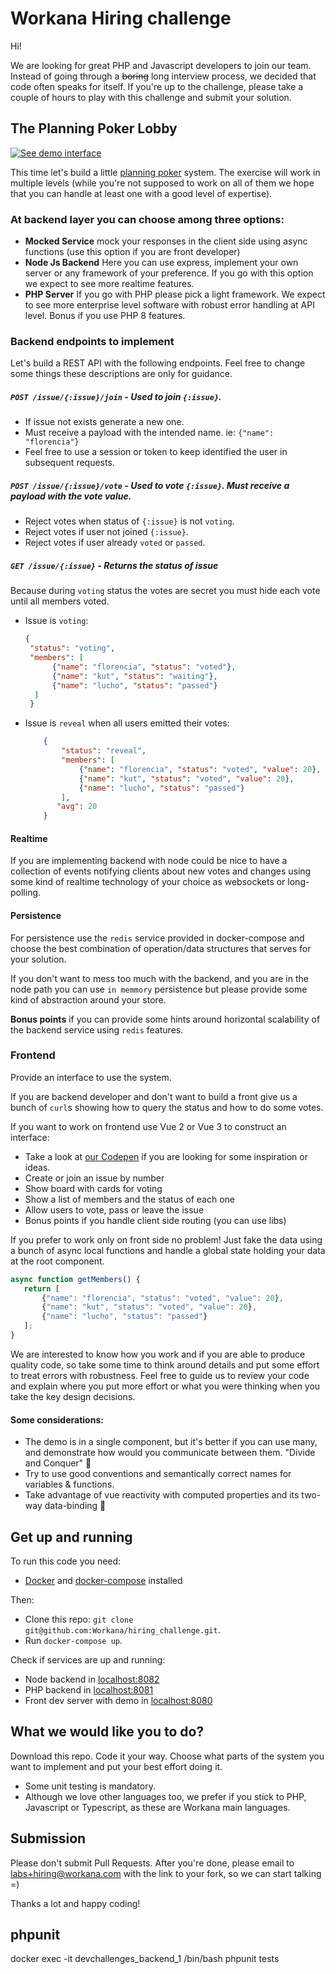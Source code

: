 # Workana Hiring challenge

Hi!

We are looking for great PHP and Javascript developers to join our team. 
Instead of going through a ~~boring~~ long interview process, we decided that code often speaks for itself. 
If you're up to the challenge, please take a couple of hours to play with this challenge and submit your solution.

## The Planning Poker Lobby

[![See demo interface](https://user-images.githubusercontent.com/281727/100144788-13509980-2e76-11eb-8ae4-264f94928225.png)](https://codepen.io/emilioastarita/pen/NWRKWwv)

This time let's build a little [planning poker](https://en.wikipedia.org/wiki/Planning_poker) system. The exercise 
will work in multiple levels (while you're 
not supposed to work on all of them we hope that you can handle at least one with a good level of expertise).

### At backend layer you can choose among three options:

- **Mocked Service** mock your responses in the client side using async functions (use this option if you are front developer)
- **Node Js Backend** Here you can use express, implement your own server or any framework of your preference. If you go with this option 
we expect to see more realtime features.
- **PHP Server**  If you go with PHP please pick a light framework. We expect to see more enterprise level software with robust error handling at API level. 
Bonus if you use PHP 8 features.


### Backend endpoints to implement

Let's build a REST API with the following endpoints. Feel free to change some things these 
descriptions are only for guidance. 

##### `POST /issue/{:issue}/join` - Used to join `{:issue}`. 
   - If issue not exists generate a new one.
   - Must receive a payload with the intended name. ie: `{"name": "florencia"}`
   - Feel free to use a session or token to keep identified the user in subsequent requests.
 
##### `POST /issue/{:issue}/vote` - Used to vote `{:issue}`. Must receive a payload with the vote value.
   - Reject votes when status of `{:issue}` is not `voting`. 
   - Reject votes if user not joined `{:issue}`. 
   - Reject votes if user already `voted` or `passed`. 
  
##### `GET /issue/{:issue}` - Returns the status of issue
   Because during `voting` status the votes are secret you must hide each vote until all members voted.
   - Issue is `voting`: 
        ````json
        {
         "status": "voting", 
         "members": [
              {"name": "florencia", "status": "voted"}, 
              {"name": "kut", "status": "waiting"}, 
              {"name": "lucho", "status": "passed"}
          ]
         }
        ````
   - Issue is `reveal` when all users emitted their votes: 
        ````json
            {
                "status": "reveal", 
                "members": [
                    {"name": "florencia", "status": "voted", "value": 20}, 
                    {"name": "kut", "status": "voted", "value": 20}, 
                    {"name": "lucho", "status": "passed"}
                ],
               "avg": 20
            }
       ````

#### Realtime 

If you are implementing backend with node could be nice to have a collection of events notifying clients about new votes
and changes using some kind of realtime technology of your choice as websockets or long-polling. 

#### Persistence

For persistence use the `redis` service provided in docker-compose and choose the best combination of operation/data structures
that serves  for your solution.

If you don't want to mess too much with the backend, and you are in the node path you can use `in memmory` persistence but please
provide some kind of abstraction around your store. 


**Bonus points** if you can provide some hints around horizontal scalability of the backend service using `redis` features.     


### Frontend

Provide an interface to use the system. 


If you are backend developer and don't want to build a front give us a bunch of `curl`s showing how to query
the status and how to do some votes.

If you want to work on frontend use Vue 2 or Vue 3 to construct an interface:

 - Take a look at [our Codepen](https://codepen.io/emilioastarita/pen/NWRKWwv) if you are looking for some inspiration or ideas.
 - Create or join an issue by number
 - Show board with cards for voting 
 - Show a list of members and the status of each one
 - Allow users to vote, pass or leave the issue
 - Bonus points if you handle client side routing (you can use libs)

If you prefer to work only on front side no problem! Just fake the data using a bunch of  async local functions and handle
a global state holding your data at the root component.

```javascript
async function getMembers() { 
   return [
       {"name": "florencia", "status": "voted", "value": 20}, 
       {"name": "kut", "status": "voted", "value": 20}, 
       {"name": "lucho", "status": "passed"}
   ];
}
```
 
We are interested to know how you work and if you are able to produce quality code, so take some time to think around 
details and put some effort to treat errors with robustness. 
Feel free to guide us to review your code and explain where you put more effort
or what you were thinking when you take the key design decisions.   

#### Some considerations:
 - The demo is in a single component, but it's better if you can use many, and demonstrate how would you communicate between them. "Divide and Conquer" :muscle:
 - Try to use good conventions and semantically correct names for variables & functions.
 - Take advantage of vue reactivity with computed properties and its two-way data-binding :twisted_rightwards_arrows:

## Get up and running

To run this code you need:
  - [Docker](https://www.docker.com/get-started) and [docker-compose](https://docs.docker.com/compose/install/) installed

Then:
  - Clone this repo: `git clone git@github.com:Workana/hiring_challenge.git`.
  - Run `docker-compose up`.
  
Check if services are up and running:
  - Node backend in [localhost:8082](http://localhost:8082/issue/234)
  - PHP backend in [localhost:8081](http://localhost:8081/issue/234)
  - Front dev server with demo in [localhost:8080](http://localhost:8080/)


## What we would like you to do?

Download this repo. Code it your way. Choose what parts of the system you want to implement and put your best effort doing it.

- Some unit testing is mandatory.
- Although we love other languages too, we prefer if you stick to PHP, Javascript or Typescript, as these are 
Workana main languages.



## Submission

 Please don't submit Pull Requests. After you're done, please email to [labs+hiring@workana.com](mailto:labs+hiring@workana.com) 
 with the link to your fork, so we can start talking =)

Thanks a lot and happy coding!

## phpunit

docker exec -it devchallenges_backend_1 /bin/bash
phpunit tests


